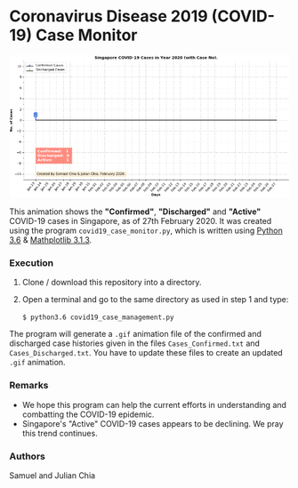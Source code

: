 # Coronavirus Disease 2019 (COVID-19) Case Monitor

![covid19_2020_2_26](./covid19_2020_2_27.gif)

This animation shows the **"Confirmed"**, **"Discharged"** and **"Active"** COVID-19 cases in Singapore, as of 27th February 2020. It was created using the program `covid19_case_monitor.py`, which is written using [Python 3.6](https://www.python.org/) & [Mathplotlib 3.1.3](https://matplotlib.org/3.1.0/index.html).

### Execution

 1. Clone / download this repository into a directory.
 
 2. Open a terminal and go to the same directory as used in step 1 and type:

    `$ python3.6 covid19_case_management.py`

The program will generate a `.gif` animation file of the confirmed and discharged case histories given in the files `Cases_Confirmed.txt`  and `Cases_Discharged.txt`. You have to update these files to create an updated `.gif` animation. 

### Remarks

- We hope this program can help the current efforts in understanding and combatting the COVID-19 epidemic.
- Singapore's "Active" COVID-19 cases appears to be declining. We pray this trend continues. 

### Authors
Samuel and Julian Chia
